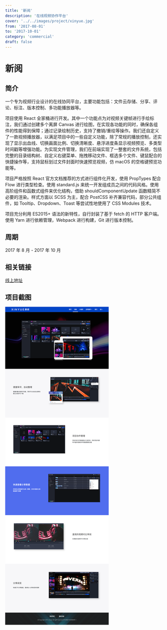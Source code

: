 ```yaml
---
title: '新阅'
description: '在线视频协作平台'
cover: '../../images/project/xinyue.jpg'
from: '2017-08-01'
to: '2017-10-01'
category: 'commercial'
draft: false
---
```


# 新阅

## 简介

一个专为视频行业设计的在线协同平台，主要功能包括：文件云存储、分享、评论、标注、版本控制、多功能播放器等。

项目使用 React 全家桶进行开发。其中一个功能点为对视频关键帧进行手绘标注，我们通过创建多个离屏 Canvas 进行绘图，在实现各功能的同时，确保各组件的性能得到保障；通过记录绘制历史，支持了撤销/重绘等操作。我们还自定义了一款视频播放器，以满足项目中的一些自定义功能，除了常规的播放控制，还实现了显示出血线、切换画面比例、切换清晰度、悬浮进度条显示视频预览、多类型时间戳等增强功能。为实现文件管理，我们在前端实现了一整套的文件系统，包括完整的目录结构树、自定义右键菜单、拖拽移动文件、框选多个文件、键鼠配合的快捷操作等，支持鼠标划过文件封面时快速预览视频，仿 macOS 的空格键预览功能等。

项目严格按照 React 官方文档推荐的方式进行组件化开发，使用 PropTypes 配合 Flow 进行类型检查。使用 standard.js 来统一开发组成员之间的代码风格。使用高阶组件和函数式组件来优化结构，借助 shouldComponentUpdate 函数精简不必要的渲染。样式方面以 SCSS 为主，配合 PostCSS 补齐兼容代码，部分公共组件，如 Tooltip、Dropdown、Toast 等尝试性地使用了 CSS Modules 技术。

项目充分利用 ES2015+ 语法的新特性，自行封装了基于 fetch 的 HTTP 客户端。使用 Yarn 进行依赖管理，Webpack 进行构建，Git 进行版本控制。

## 周期

2017 年 8 月 - 2017 年 10 月

## 相关链接

[线上地址](https://www.uxinyue.com)

## 项目截图

![截图](../../images/project/xinyue/screencapture.png)
